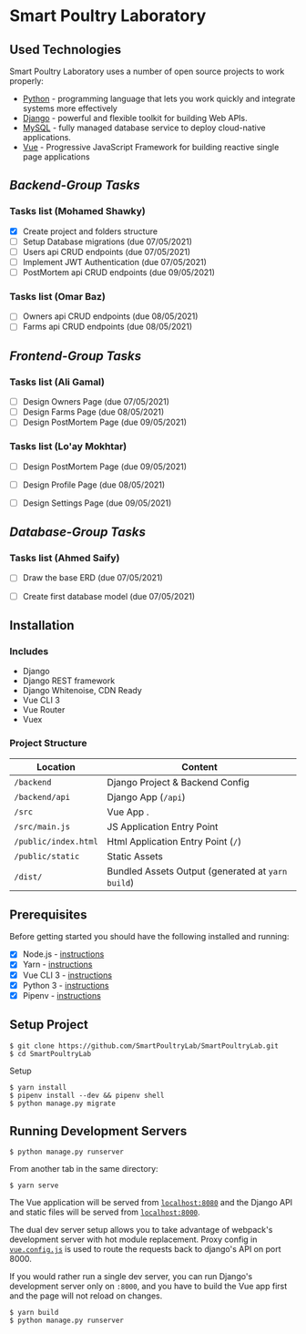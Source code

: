 # Smart Poultry Laboratory

## Used Technologies
Smart Poultry Laboratory uses a number of open source projects to work properly:

- [Python](https://www.python.org/) - programming language that lets you work quickly and integrate systems more effectively
- [Django](https://www.django-rest-framework.org/) - powerful and flexible toolkit for building Web APIs.
- [MySQL](https://www.mysql.com/) - fully managed database service to deploy cloud-native applications.
- [Vue](https://vuejs.org/) - Progressive JavaScript Framework for building reactive single page applications

## _Backend-Group Tasks_

### Tasks list (Mohamed Shawky)

- [x] Create project and folders structure
- [ ] Setup Database migrations         (due 07/05/2021)
- [ ] Users api CRUD endpoints          (due 07/05/2021)
- [ ] Implement JWT Authentication      (due 07/05/2021)
- [ ] PostMortem api CRUD endpoints     (due 09/05/2021)

### Tasks list (Omar Baz)

- [ ] Owners api CRUD endpoints     (due 08/05/2021)
- [ ] Farms api CRUD endpoints      (due 08/05/2021)

## _Frontend-Group Tasks_

### Tasks list (Ali Gamal)

- [ ] Design Owners Page         (due 07/05/2021)
- [ ] Design Farms Page          (due 08/05/2021)
- [ ] Design PostMortem Page     (due 09/05/2021)
  
### Tasks list (Lo'ay Mokhtar)

- [ ]  Design PostMortem Page     (due 09/05/2021)
- [ ]  Design Profile Page        (due 08/05/2021)
- [ ]  Design Settings Page       (due 09/05/2021)


## _Database-Group Tasks_

### Tasks list (Ahmed Saify)

- [ ] Draw the base ERD (due 07/05/2021)
- [ ] Create first database model (due 07/05/2021)


## Installation

### Includes

* Django
* Django REST framework
* Django Whitenoise, CDN Ready
* Vue CLI 3
* Vue Router
* Vuex

### Project Structure


| Location             | Content                                           |
| -------------------- | ------------------------------------------------- |
| `/backend`           | Django Project & Backend Config                   |
| `/backend/api`       | Django App (`/api`)                               |
| `/src`               | Vue App .                                         |
| `/src/main.js`       | JS Application Entry Point                        |
| `/public/index.html` | Html Application Entry Point (`/`)                |
| `/public/static`     | Static Assets                                     |
| `/dist/`             | Bundled Assets Output (generated at `yarn build`) |

## Prerequisites

Before getting started you should have the following installed and running:

- [x] Node.js - [instructions](https://nodejs.org/en/download/)
- [X] Yarn - [instructions](https://yarnpkg.com/en/docs/install)
- [X] Vue CLI 3 - [instructions](https://cli.vuejs.org/guide/installation.html)
- [X] Python 3 - [instructions](https://wiki.python.org/moin/BeginnersGuide)
- [X] Pipenv - [instructions](https://pipenv.readthedocs.io/en/latest/install/#installing-pipenv)

## Setup Project

```
$ git clone https://github.com/SmartPoultryLab/SmartPoultryLab.git
$ cd SmartPoultryLab
```

Setup
```
$ yarn install
$ pipenv install --dev && pipenv shell
$ python manage.py migrate
```

## Running Development Servers

```
$ python manage.py runserver
```

From another tab in the same directory:

```
$ yarn serve
```

The Vue application will be served from [`localhost:8080`](http://localhost:8080/) and the Django API
and static files will be served from [`localhost:8000`](http://localhost:8000/).

The dual dev server setup allows you to take advantage of
webpack's development server with hot module replacement.
Proxy config in [`vue.config.js`](/vue.config.js) is used to route the requests
back to django's API on port 8000.

If you would rather run a single dev server, you can run Django's
development server only on `:8000`, and you have to build the Vue app first
and the page will not reload on changes.

```
$ yarn build
$ python manage.py runserver
```